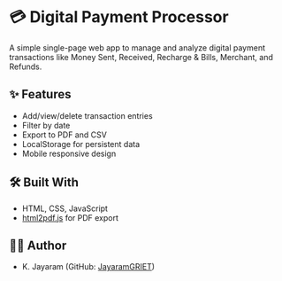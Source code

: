 # 💳 Digital Payment Processor

A simple single-page web app to manage and analyze digital payment transactions like Money Sent, Received, Recharge & Bills, Merchant, and Refunds.

## ✨ Features
- Add/view/delete transaction entries
- Filter by date
- Export to PDF and CSV
- LocalStorage for persistent data
- Mobile responsive design

## 🛠️ Built With
- HTML, CSS, JavaScript
- [html2pdf.js](https://github.com/eKoopmans/html2pdf) for PDF export

## 👨‍💻 Author
- K. Jayaram (GitHub: [JayaramGRIET](https://github.com/JayaramGRIET))
